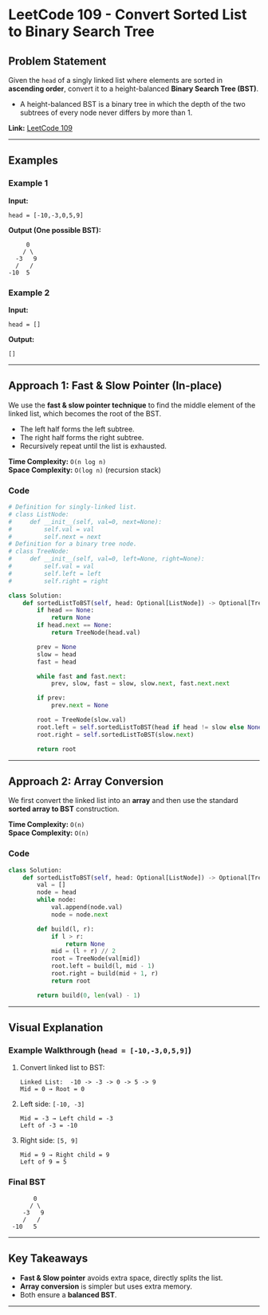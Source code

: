 # LeetCode 109 - Convert Sorted List to Binary Search Tree

## Problem Statement

Given the `head` of a singly linked list where elements are sorted in **ascending order**, convert it to a height-balanced **Binary Search Tree (BST)**.

- A height-balanced BST is a binary tree in which the depth of the two subtrees of every node never differs by more than 1.

**Link:** [LeetCode 109](https://leetcode.com/problems/convert-sorted-list-to-binary-search-tree/)

---

## Examples

### Example 1

**Input:**
```
head = [-10,-3,0,5,9]
```

**Output (One possible BST):**
```
     0
    / \
  -3   9
  /   /
-10  5
```

### Example 2

**Input:**
```
head = []
```

**Output:**
```
[]
```

---

## Approach 1: Fast & Slow Pointer (In-place)

We use the **fast & slow pointer technique** to find the middle element of the linked list, which becomes the root of the BST.

- The left half forms the left subtree.
- The right half forms the right subtree.
- Recursively repeat until the list is exhausted.

**Time Complexity:** `O(n log n)`  
**Space Complexity:** `O(log n)` (recursion stack)

### Code

```python
# Definition for singly-linked list.
# class ListNode:
#     def __init__(self, val=0, next=None):
#         self.val = val
#         self.next = next
# Definition for a binary tree node.
# class TreeNode:
#     def __init__(self, val=0, left=None, right=None):
#         self.val = val
#         self.left = left
#         self.right = right

class Solution:
    def sortedListToBST(self, head: Optional[ListNode]) -> Optional[TreeNode]:
        if head == None:
            return None
        if head.next == None:
            return TreeNode(head.val)

        prev = None
        slow = head
        fast = head

        while fast and fast.next:
            prev, slow, fast = slow, slow.next, fast.next.next

        if prev:
            prev.next = None

        root = TreeNode(slow.val)
        root.left = self.sortedListToBST(head if head != slow else None)
        root.right = self.sortedListToBST(slow.next)

        return root
```

---

## Approach 2: Array Conversion

We first convert the linked list into an **array** and then use the standard **sorted array to BST** construction.

**Time Complexity:** `O(n)`  
**Space Complexity:** `O(n)`

### Code

```python
class Solution:
    def sortedListToBST(self, head: Optional[ListNode]) -> Optional[TreeNode]:
        val = []
        node = head
        while node:
            val.append(node.val)
            node = node.next

        def build(l, r):
            if l > r:
                return None
            mid = (l + r) // 2
            root = TreeNode(val[mid])
            root.left = build(l, mid - 1)
            root.right = build(mid + 1, r)
            return root

        return build(0, len(val) - 1)
```

---

## Visual Explanation

### Example Walkthrough (`head = [-10,-3,0,5,9]`)

1. Convert linked list to BST:
    ```
    Linked List:  -10 -> -3 -> 0 -> 5 -> 9
    Mid = 0 → Root = 0
    ```

2. Left side: `[-10, -3]`
    ```
    Mid = -3 → Left child = -3
    Left of -3 = -10
    ```

3. Right side: `[5, 9]`
    ```
    Mid = 9 → Right child = 9
    Left of 9 = 5
    ```

### Final BST

```
       0
      / \
    -3   9
    /   /
 -10   5
```

---

## Key Takeaways

- **Fast & Slow pointer** avoids extra space, directly splits the list.
- **Array conversion** is simpler but uses extra memory.
- Both ensure a **balanced BST**.

---
